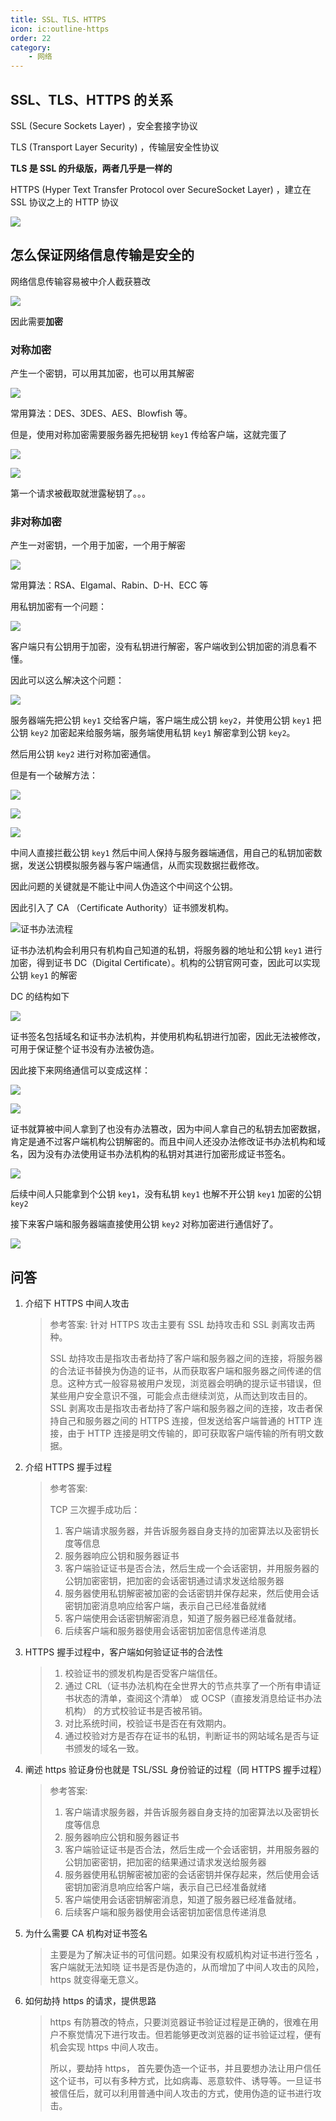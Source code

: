 ```yaml
---
title: SSL、TLS、HTTPS
icon: ic:outline-https
order: 22
category:
    - 网络
---
```


## SSL、TLS、HTTPS 的关系

SSL (Secure Sockets Layer) ，安全套接字协议

TLS (Transport Layer Security) ，传输层安全性协议

**TLS 是 SSL 的升级版，两者几乎是一样的**

HTTPS (Hyper Text Transfer Protocol over SecureSocket Layer) ，建立在 SSL 协议之上的 HTTP 协议

![](../../../../src/.vuepress/public/assets/images/more-than-code/network/https/image-20240228204003253.png)

## 怎么保证网络信息传输是安全的

网络信息传输容易被中介人截获篡改

![](../../../../src/.vuepress/public/assets/images/more-than-code/network/https/image-20240228210207370.png)

因此需要**加密**

### **对称加密**

产生一个密钥，可以用其加密，也可以用其解密

![](../../../../src/.vuepress/public/assets/images/more-than-code/network/https/image-20240228210328167.png)

常用算法：DES、3DES、AES、Blowfish 等。

但是，使用对称加密需要服务器先把秘钥 `key1` 传给客户端，这就完蛋了

![](../../../../src/.vuepress/public/assets/images/more-than-code/network/https/image-1.png)

![](../../../../src/.vuepress/public/assets/images/more-than-code/network/https/image-20240228210513884.png)

第一个请求被截取就泄露秘钥了。。。

### **非对称加密**

产生一对密钥，一个用于加密，一个用于解密

![](../../../../src/.vuepress/public/assets/images/more-than-code/network/https/image-20240228210629522.png)

常用算法：RSA、Elgamal、Rabin、D-H、ECC 等

用私钥加密有一个问题：

![](../../../../src/.vuepress/public/assets/images/more-than-code/network/https/image-20240228210727923.png)

客户端只有公钥用于加密，没有私钥进行解密，客户端收到公钥加密的消息看不懂。

因此可以这么解决这个问题：

![](../../../../src/.vuepress/public/assets/images/more-than-code/network/https/image-20240228210903265.png)

服务器端先把公钥 `key1` 交给客户端，客户端生成公钥 `key2`，并使用公钥 `key1` 把公钥 `key2` 加密起来给服务端，服务端使用私钥 `key1` 解密拿到公钥 `key2`。

然后用公钥 `key2` 进行对称加密通信。

但是有一个破解方法：

![](../../../../src/.vuepress/public/assets/images/more-than-code/network/https/image-20240228211220821.png)

![](../../../../src/.vuepress/public/assets/images/more-than-code/network/https/image-20240228211651570.png)

![](../../../../src/.vuepress/public/assets/images/more-than-code/network/https/image-2.png)

中间人直接拦截公钥 `key1` 然后中间人保持与服务器端通信，用自己的私钥加密数据，发送公钥模拟服务器与客户端通信，从而实现数据拦截修改。

因此问题的关键就是不能让中间人伪造这个中间这个公钥。

因此引入了 CA （Certificate Authority）证书颁发机构。

![证书办法流程](../../../../src/.vuepress/public/assets/images/more-than-code/network/https/image-20240228211753681.png)

证书办法机构会利用只有机构自己知道的私钥，将服务器的地址和公钥 `key1` 进行加密，得到证书 DC（Digital Certificate）。机构的公钥官网可查，因此可以实现公钥 `key1` 的解密

DC 的结构如下

![](../../../../src/.vuepress/public/assets/images/more-than-code/network/https/image-20240228212004205.png)


证书签名包括域名和证书办法机构，并使用机构私钥进行加密，因此无法被修改，可用于保证整个证书没有办法被伪造。

因此接下来网络通信可以变成这样：

![](../../../../src/.vuepress/public/assets/images/more-than-code/network/https/image-20240228212303433.png)

![](../../../../src/.vuepress/public/assets/images/more-than-code/network/https/image-20240228212421176.png)

证书就算被中间人拿到了也没有办法篡改，因为中间人拿自己的私钥去加密数据，肯定是通不过客户端机构公钥解密的。而且中间人还没办法修改证书办法机构和域名，因为没有办法使用证书办法机构的私钥对其进行加密形成证书签名。

![](../../../../src/.vuepress/public/assets/images/more-than-code/network/https/image-20240228212809823.png)

后续中间人只能拿到个公钥 `key1`，没有私钥 `key1` 也解不开公钥 `key1` 加密的公钥 `key2`

接下来客户端和服务器端直接使用公钥 `key2` 对称加密进行通信好了。

![](../../../../src/.vuepress/public/assets/images/more-than-code/network/https/image-20240228212958732.png)

## 问答

1. 介绍下 HTTPS 中间人攻击

    > 参考答案:
    > 针对 HTTPS 攻击主要有 SSL 劫持攻击和 SSL 剥离攻击两种。
    >
    > SSL 劫持攻击是指攻击者劫持了客户端和服务器之间的连接，将服务器的合法证书替换为伪造的证书，从而获取客户端和服务器之间传递的信息。这种方式一般容易被用户发现，浏览器会明确的提示证书错误，但某些用户安全意识不强，可能会点击继续浏览，从而达到攻击目的。
    > SSL 剥离攻击是指攻击者劫持了客户端和服务器之间的连接，攻击者保持自己和服务器之间的 HTTPS 连接，但发送给客户端普通的 HTTP 连接，由于 HTTP 连接是明文传输的，即可获取客户端传输的所有明文数据。

2. 介绍 HTTPS 握手过程

    > 参考答案:
    >
    > TCP 三次握手成功后：
    >
    > 1. 客户端请求服务器，并告诉服务器自身支持的加密算法以及密钥长度等信息
    > 2. 服务器响应公钥和服务器证书
    > 3. 客户端验证证书是否合法，然后生成一个会话密钥，并用服务器的公钥加密密钥，把加密的会话密钥通过请求发送给服务器
    > 4. 服务器使用私钥解密被加密的会话密钥并保存起来，然后使用会话密钥加密消息响应给客户端，表示自己已经准备就绪
    > 5. 客户端使用会话密钥解密消息，知道了服务器已经准备就绪。
    > 6. 后续客户端和服务器使用会话密钥加密信息传递消息

3. HTTPS 握手过程中，客户端如何验证证书的合法性

    > 1. 校验证书的颁发机构是否受客户端信任。
    > 2. 通过 CRL（证书办法机构在全世界大的节点共享了一个所有申请证书状态的清单，查阅这个清单） 或 OCSP（直接发消息给证书办法机构） 的方式校验证书是否被吊销。
    > 3. 对比系统时间，校验证书是否在有效期内。
    > 4. 通过校验对方是否存在证书的私钥，判断证书的网站域名是否与证书颁发的域名一致。

4. 阐述 https 验证身份也就是 TSL/SSL 身份验证的过程（同 HTTPS 握手过程）

    > 参考答案:
    >
    > 1. 客户端请求服务器，并告诉服务器自身支持的加密算法以及密钥长度等信息
    > 2. 服务器响应公钥和服务器证书
    > 3. 客户端验证证书是否合法，然后生成一个会话密钥，并用服务器的公钥加密密钥，把加密的结果通过请求发送给服务器
    > 4. 服务器使用私钥解密被加密的会话密钥并保存起来，然后使用会话密钥加密消息响应给客户端，表示自己已经准备就绪
    > 5. 客户端使用会话密钥解密消息，知道了服务器已经准备就绪。
    > 6. 后续客户端和服务器使用会话密钥加密信息传递消息

5. 为什么需要 CA 机构对证书签名

    > 主要是为了解决证书的可信问题。如果没有权威机构对证书进行签名 ，客户端就无法知晓
    > 证书是否是伪造的，从而增加了中间人攻击的风险，https 就变得毫无意义。

6. 如何劫持 https 的请求，提供思路

    > https 有防篡改的特点，只要浏览器证书验证过程是正确的，很难在用户不察觉情况下进行攻击。但若能够更改浏览器的证书验证过程，便有机会实现 https 中间人攻击。
    >
    > 所以，要劫持 https， 首先要伪造一个证书，并且要想办法让用户信任这个证书，可以有多种方式，比如病毒、恶意软件、诱导等。一旦证书被信任后，就可以利用普通中间人攻击的方式，使用伪造的证书进行攻击。
